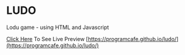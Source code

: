 # LUDO
Lodu game - using HTML and Javascript


[Click Here](https://programcafe.github.io/ludo/) To See Live Preview
[https://programcafe.github.io/ludo/](https://programcafe.github.io/ludo/)
